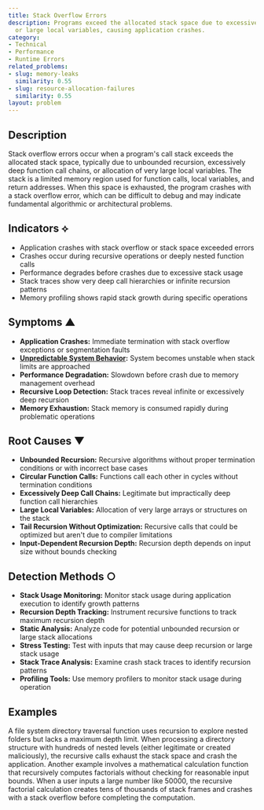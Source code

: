 ```yaml
---
title: Stack Overflow Errors
description: Programs exceed the allocated stack space due to excessive recursion
  or large local variables, causing application crashes.
category:
- Technical
- Performance
- Runtime Errors
related_problems:
- slug: memory-leaks
  similarity: 0.55
- slug: resource-allocation-failures
  similarity: 0.55
layout: problem
---
```


## Description

Stack overflow errors occur when a program's call stack exceeds the allocated stack space, typically due to unbounded recursion, excessively deep function call chains, or allocation of very large local variables. The stack is a limited memory region used for function calls, local variables, and return addresses. When this space is exhausted, the program crashes with a stack overflow error, which can be difficult to debug and may indicate fundamental algorithmic or architectural problems.

## Indicators ⟡

- Application crashes with stack overflow or stack space exceeded errors
- Crashes occur during recursive operations or deeply nested function calls
- Performance degrades before crashes due to excessive stack usage
- Stack traces show very deep call hierarchies or infinite recursion patterns
- Memory profiling shows rapid stack growth during specific operations

## Symptoms ▲

- **Application Crashes:** Immediate termination with stack overflow exceptions or segmentation faults
- **[Unpredictable System Behavior](unpredictable-system-behavior.md):** System becomes unstable when stack limits are approached
- **Performance Degradation:** Slowdown before crash due to memory management overhead
- **Recursive Loop Detection:** Stack traces reveal infinite or excessively deep recursion
- **Memory Exhaustion:** Stack memory is consumed rapidly during problematic operations

## Root Causes ▼

- **Unbounded Recursion:** Recursive algorithms without proper termination conditions or with incorrect base cases
- **Circular Function Calls:** Functions call each other in cycles without termination conditions
- **Excessively Deep Call Chains:** Legitimate but impractically deep function call hierarchies
- **Large Local Variables:** Allocation of very large arrays or structures on the stack
- **Tail Recursion Without Optimization:** Recursive calls that could be optimized but aren't due to compiler limitations
- **Input-Dependent Recursion Depth:** Recursion depth depends on input size without bounds checking

## Detection Methods ○

- **Stack Usage Monitoring:** Monitor stack usage during application execution to identify growth patterns
- **Recursion Depth Tracking:** Instrument recursive functions to track maximum recursion depth
- **Static Analysis:** Analyze code for potential unbounded recursion or large stack allocations
- **Stress Testing:** Test with inputs that may cause deep recursion or large stack usage
- **Stack Trace Analysis:** Examine crash stack traces to identify recursion patterns
- **Profiling Tools:** Use memory profilers to monitor stack usage during operation

## Examples

A file system directory traversal function uses recursion to explore nested folders but lacks a maximum depth limit. When processing a directory structure with hundreds of nested levels (either legitimate or created maliciously), the recursive calls exhaust the stack space and crash the application. Another example involves a mathematical calculation function that recursively computes factorials without checking for reasonable input bounds. When a user inputs a large number like 50000, the recursive factorial calculation creates tens of thousands of stack frames and crashes with a stack overflow before completing the computation.